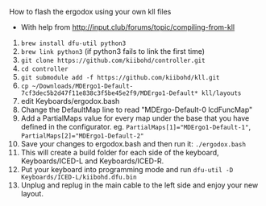How to flash the ergodox using your own kll files
* With help from http://input.club/forums/topic/compiling-from-kll
  
1. `brew install dfu-util python3`
2. `brew link python3` (if python3 fails to link the first time)
3. `git clone https://github.com/kiibohd/controller.git`
4. `cd controller`
5. `git submodule add -f https://github.com/kiibohd/kll.git`
6. `cp ~/Downloads/MDErgo1-Default-7cf3dec5b2d47f11e838c3f5be45e2f9/MDErgo1-Default* kll/layouts`
7. edit Keyboards/ergodox.bash
8. Change the DefaultMap line to read "MDErgo-Default-0 lcdFuncMap"
9. Add a PartialMaps value for every map under the base that you have defined in the configurator.
    eg. `PartialMaps[1]="MDErgo1-Default-1"`, `PartialMaps[2]="MDErgo1-Default-2"`
10. Save your changes to ergodox.bash and then run it: `./ergodox.bash`
11. This will create a build folder for each side of the keyboard, Keyboards/ICED-L and Keyboards/ICED-R.
12. Put your keyboard into programming mode and run `dfu-util -D Keyboards/ICED-L/kiibohd.dfu.bin` 
13. Unplug and replug in the main cable to the left side and enjoy your new layout.
